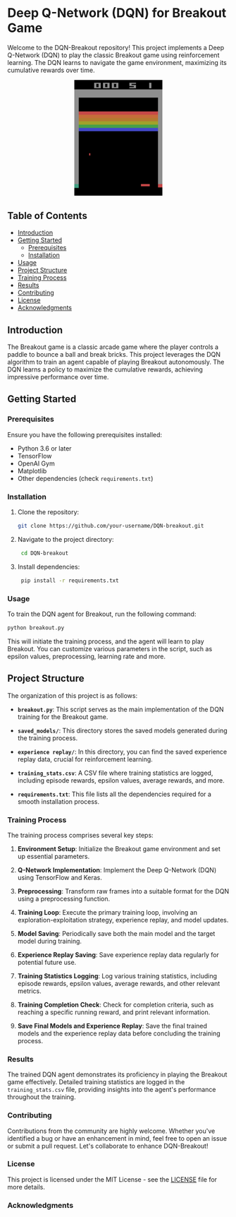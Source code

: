 # Deep Q-Network (DQN) for Breakout Game

Welcome to the DQN-Breakout repository! This project implements a Deep Q-Network (DQN) to play the classic Breakout game using reinforcement learning. The DQN learns to navigate the game environment, maximizing its cumulative rewards over time.

<div align="center">
  <img src="https://github.com/francesco-fortunato/DQN-breakout/blob/main/recordings/ATARI_Breakout_Eval_model_21700_reward_357-speed.gif" alt="Breakout Agent" width="200">
</div>

## Table of Contents

- [Introduction](#introduction)
- [Getting Started](#getting-started)
  - [Prerequisites](#prerequisites)
  - [Installation](#installation)
- [Usage](#usage)
- [Project Structure](#project-structure)
- [Training Process](#training-process)
- [Results](#results)
- [Contributing](#contributing)
- [License](#license)
- [Acknowledgments](#acknowledgments)

## Introduction

The Breakout game is a classic arcade game where the player controls a paddle to bounce a ball and break bricks. This project leverages the DQN algorithm to train an agent capable of playing Breakout autonomously. The DQN learns a policy to maximize the cumulative rewards, achieving impressive performance over time.

## Getting Started

### Prerequisites

Ensure you have the following prerequisites installed:

- Python 3.6 or later
- TensorFlow
- OpenAI Gym
- Matplotlib
- Other dependencies (check `requirements.txt`)

### Installation

1. Clone the repository:

   ```bash
   git clone https://github.com/your-username/DQN-breakout.git
   ```

2. Navigate to the project directory:

    ```bash
     cd DQN-breakout
     ```

4. Install dependencies:

    ```bash
     pip install -r requirements.txt
     ```

### Usage

To train the DQN agent for Breakout, run the following command:
```bash
python breakout.py
```
This will initiate the training process, and the agent will learn to play Breakout. You can customize various parameters in the script, such as epsilon values, preprocessing, learning rate and more.

## Project Structure

The organization of this project is as follows:

- **`breakout.py`**: This script serves as the main implementation of the DQN training for the Breakout game.

- **`saved_models/`**: This directory stores the saved models generated during the training process.

- **`experience replay/`**: In this directory, you can find the saved experience replay data, crucial for reinforcement learning.

- **`training_stats.csv`**: A CSV file where training statistics are logged, including episode rewards, epsilon values, average rewards, and more.

- **`requirements.txt`**: This file lists all the dependencies required for a smooth installation process.

### Training Process

The training process comprises several key steps:

1. **Environment Setup**: Initialize the Breakout game environment and set up essential parameters.

2. **Q-Network Implementation**: Implement the Deep Q-Network (DQN) using TensorFlow and Keras.

3. **Preprocessing**: Transform raw frames into a suitable format for the DQN using a preprocessing function.

4. **Training Loop**: Execute the primary training loop, involving an exploration-exploitation strategy, experience replay, and model updates.

5. **Model Saving**: Periodically save both the main model and the target model during training.

6. **Experience Replay Saving**: Save experience replay data regularly for potential future use.

7. **Training Statistics Logging**: Log various training statistics, including episode rewards, epsilon values, average rewards, and other relevant metrics.

8. **Training Completion Check**: Check for completion criteria, such as reaching a specific running reward, and print relevant information.

9. **Save Final Models and Experience Replay**: Save the final trained models and the experience replay data before concluding the training process.

### Results

The trained DQN agent demonstrates its proficiency in playing the Breakout game effectively. Detailed training statistics are logged in the `training_stats.csv` file, providing insights into the agent's performance throughout the training.

### Contributing

Contributions from the community are highly welcome. Whether you've identified a bug or have an enhancement in mind, feel free to open an issue or submit a pull request. Let's collaborate to enhance DQN-Breakout!

### License

This project is licensed under the MIT License - see the [LICENSE](LICENSE) file for more details.

### Acknowledgments
